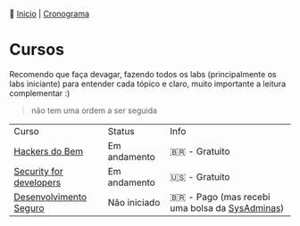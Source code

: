 👾 [Inicio](https://rayanepimentel.github.io/InfoSec-iniciante/) | [Cronograma](https://rayanepimentel.github.io/InfoSec-iniciante/cronograma/)

# Cursos

Recomendo que faça devagar, fazendo todos os labs (principalmente os labs iniciante) para entender cada tópico e claro, muito importante a leitura complementar :) 

> não tem uma ordem a ser seguida


| | | |
|-|-|-|
|Curso | Status | Info|
|[Hackers do Bem](./hackersDoBem/README.md) | Em andamento | 🇧🇷 - Gratuito |
|[Security for developers](./Security-for-developers/README.md) | Em andamento | 🇺🇸 - Gratuito |
|[Desenvolvimento Seguro](https://cursos.alura.com.br/formacao-desenvolvimento-seguro) | Não iniciado | 🇧🇷 - Pago (mas recebi uma bolsa da [SysAdminas](https://sysadminas.com.br/))| 


